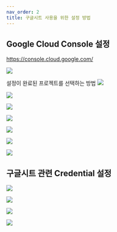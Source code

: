 ```yaml
---
nav_order: 2
title: 구글시트 사용을 위한 설정 방법
---
```


## Google Cloud Console 설정
https://console.cloud.google.com/

![](99%20Attachments/CleanShot%202025-08-02%20at%2001.15.25@2x.png)

설정이 완료된 프로젝트를 선택하는 방법
![](99%20Attachments/CleanShot%202025-08-02%20at%2001.16.53@2x.png)

![](99%20Attachments/CleanShot%202025-08-02%20at%2001.20.23@2x.png)

![](99%20Attachments/CleanShot%202025-08-02%20at%2001.24.13@2x.png)

![](99%20Attachments/CleanShot%202025-08-02%20at%2001.27.14@2x.png)

![](99%20Attachments/CleanShot%202025-08-02%20at%2001.28.30@2x.png)

![](99%20Attachments/CleanShot%202025-08-02%20at%2001.29.53@2x.png)

![](99%20Attachments/CleanShot%202025-08-02%20at%2001.31.06@2x.png)

## 구글시트 관련 Credential 설정
![](99%20Attachments/CleanShot%202025-08-02%20at%2001.43.53@2x.png)

![](99%20Attachments/CleanShot%202025-08-02%20at%2001.47.59@2x.png)

![](99%20Attachments/CleanShot%202025-08-02%20at%2001.51.06@2x.png)

![](99%20Attachments/CleanShot%202025-08-02%20at%2001.52.20@2x.png)

